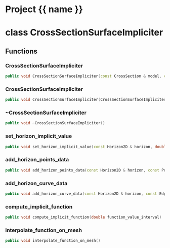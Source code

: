 <script setup>
import {useRoute} from 'vitepress'
const {path} = useRoute()
const tokens = path.split('/')
const words = tokens[2].split('-');
for (let i = 0; i < words.length; i++) {
    words[i] = words[i].charAt(0).toUpperCase() + words[i].slice(1);
    words[i] = words[i].replace('geode', 'Geode')
}
const name = words.join('-');
</script>
# Project {{ name }}

# class CrossSectionSurfaceImpliciter


## Functions

### CrossSectionSurfaceImpliciter

```cpp
public void CrossSectionSurfaceImpliciter(const CrossSection & model, const Surface2D & surface)
```


### CrossSectionSurfaceImpliciter

```cpp
public void CrossSectionSurfaceImpliciter(CrossSectionSurfaceImpliciter && surface_modeler)
```


### ~CrossSectionSurfaceImpliciter

```cpp
public void ~CrossSectionSurfaceImpliciter()
```


### set_horizon_implicit_value

```cpp
public void set_horizon_implicit_value(const Horizon2D & horizon, double implicit_value)
```


### add_horizon_points_data

```cpp
public void add_horizon_points_data(const Horizon2D & horizon, const PointSet2D & points_data, double weight)
```


### add_horizon_curve_data

```cpp
public void add_horizon_curve_data(const Horizon2D & horizon, const EdgedCurve2D & curve_data, double weight)
```


### compute_implicit_function

```cpp
public void compute_implicit_function(double function_value_interval)
```


### interpolate_function_on_mesh

```cpp
public void interpolate_function_on_mesh()
```




